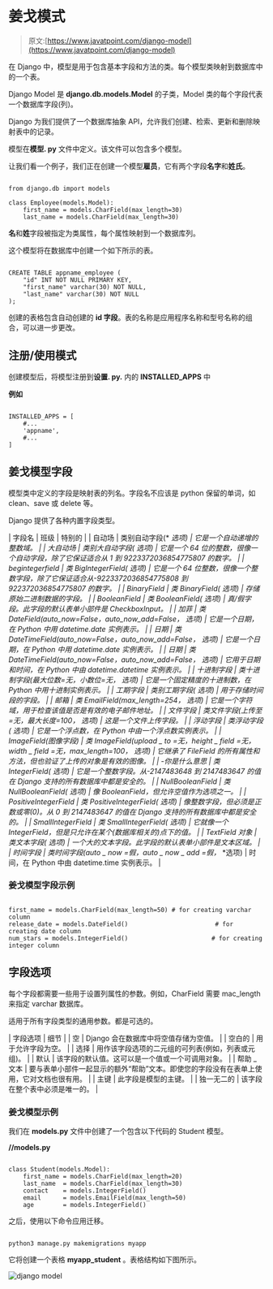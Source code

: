# 姜戈模式

> 原文:[https://www.javatpoint.com/django-model](https://www.javatpoint.com/django-model)

在 Django 中，模型是用于包含基本字段和方法的类。每个模型类映射到数据库中的一个表。

Django Model 是 **django.db.models.Model** 的子类，Model 类的每个字段代表一个数据库字段(列)。

Django 为我们提供了一个数据库抽象 API，允许我们创建、检索、更新和删除映射表中的记录。

模型在**模型. py** 文件中定义。该文件可以包含多个模型。

让我们看一个例子，我们正在创建一个模型**雇员**，它有两个字段**名字**和**姓氏**。

```

from django.db import models

class Employee(models.Model):
    first_name = models.CharField(max_length=30)
    last_name = models.CharField(max_length=30)

```

**名**和**姓**字段被指定为类属性，每个属性映射到一个数据库列。

这个模型将在数据库中创建一个如下所示的表。

```

CREATE TABLE appname_employee (
    "id" INT NOT NULL PRIMARY KEY,
    "first_name" varchar(30) NOT NULL,
    "last_name" varchar(30) NOT NULL
);

```

创建的表格包含自动创建的 **id 字段**。表的名称是应用程序名称和型号名称的组合，可以进一步更改。

## 注册/使用模式

创建模型后，将模型注册到**设置. py.** 内的 **INSTALLED_APPS** 中

**例如**

```

INSTALLED_APPS = [
    #...
    'appname',
    #...
]

```

## 姜戈模型字段

模型类中定义的字段是映射表的列名。字段名不应该是 python 保留的单词，如 clean、save 或 delete 等。

Django 提供了各种内置字段类型。

| 字段名 | 班级 | 特别的 |
| 自动场 | 类别自动字段(* *选项) | 它是一个自动递增的整数域。 |
| 大自动场 | 类别大自动字段(* *选项) | 它是一个 64 位的整数，很像一个自动字段，除了它保证适合从 1 到 9223372036854775807 的数字。 |
| begintegerfield | 类 BigIntegerField(* *选项) | 它是一个 64 位整数，很像一个整数字段，除了它保证适合从-9223372036854775808 到 922372036854775807 的数字。 |
| BinaryField | 类 BinaryField(* *选项) | 存储原始二进制数据的字段。 |
| BooleanField | 类 BooleanField(* *选项) | 真/假字段。此字段的默认表单小部件是 CheckboxInput。 |
| 加菲 | 类 DateField(auto_now=False，auto_now_add=False，* *选项) | 它是一个日期，在 Python 中用 datetime.date 实例表示。 |
| 日期 | 类 DateTimeField(auto_now=False，auto_now_add=False，* *选项) | 它是一个日期，在 Python 中用 datetime.date 实例表示。 |
| 日期 | 类 DateTimeField(auto_now=False，auto_now_add=False，* *选项) | 它用于日期和时间，在 Python 中由 datetime.datetime 实例表示。 |
| 十进制字段 | 类十进制字段(最大位数=无，小数位=无，* *选项) | 它是一个固定精度的十进制数，在 Python 中用十进制实例表示。 |
| 工期字段 | 类别工期字段(* *选项) | 用于存储时间段的字段。 |
| 邮箱 | 类 EmailField(max_length=254，* *选项) | 它是一个字符域，用于检查该值是否是有效的电子邮件地址。 |
| 文件字段 | 类文件字段(上传至=无，最大长度=100，* *选项) | 这是一个文件上传字段。 |
| 浮动字段 | 类浮动字段(* *选项) | 它是一个浮点数，在 Python 中由一个浮点数实例表示。 |
| ImageField(图像字段) | 类 ImageField(upload _ to =无，height _ field =无，width _ field =无，max_length=100，* *选项) | 它继承了 FileField 的所有属性和方法，但也验证了上传的对象是有效的图像。 |
| -你是什么意思 | 类 IntegerField(* *选项) | 它是一个整数字段。从-2147483648 到 2147483647 的值在 Django 支持的所有数据库中都是安全的。 |
| NullBooleanField | 类 NullBooleanField(* *选项) | 像 BooleanField，但允许空值作为选项之一。 |
| PositiveIntegerField | 类 PositiveIntegerField(* *选项) | 像整数字段，但必须是正数或零(0)。从 0 到 2147483647 的值在 Django 支持的所有数据库中都是安全的。 |
| SmallIntegerField | 类 SmallIntegerField(* *选项) | 它就像一个 IntegerField，但是只允许在某个(数据库相关的)点下的值。 |
| TextField 对象 | 类文本字段(* *选项) | 一个大的文本字段。此字段的默认表单小部件是文本区域。 |
| 时间字段 | 类时间字段(auto _ now =假，auto _ now _ add =假，* *选项) | 时间，在 Python 中由 datetime.time 实例表示。 |

### 姜戈模型字段示例

```

first_name = models.CharField(max_length=50) # for creating varchar column
release_date = models.DateField()                        # for creating date column
num_stars = models.IntegerField()                       # for creating integer column

```

## 字段选项

每个字段都需要一些用于设置列属性的参数。例如，CharField 需要 mac_length 来指定 varchar 数据库。

适用于所有字段类型的通用参数。都是可选的。

| 字段选项 | 细节 |
| 空 | Django 会在数据库中将空值存储为空值。 |
| 空白的 | 用于允许字段为空。 |
| 选择 | 用作该字段选项的二元组的可列表(例如，列表或元组)。 |
| 默认 | 该字段的默认值。这可以是一个值或一个可调用对象。 |
| 帮助 _ 文本 | 要与表单小部件一起显示的额外“帮助”文本。即使您的字段没有在表单上使用，它对文档也很有用。 |
| 主键 | 此字段是模型的主键。 |
| 独一无二的 | 该字段在整个表中必须是唯一的。 |

### 姜戈模型示例

我们在 **models.py** 文件中创建了一个包含以下代码的 Student 模型。

**//models.py**

```

class Student(models.Model):
    first_name = models.CharField(max_length=20)
    last_name  = models.CharField(max_length=30)
    contact    = models.IntegerField()
    email      = models.EmailField(max_length=50)
    age        = models.IntegerField()

```

之后，使用以下命令应用迁移。

```

python3 manage.py makemigrations myapp

```

它将创建一个表格 **myapp_student** 。表格结构如下图所示。

![django model](../Images/007afe3167711bc91890c1bfa98956a1.png)